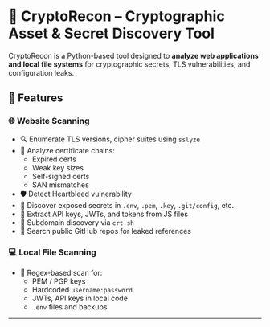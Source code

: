 # 🔐 CryptoRecon – Cryptographic Asset & Secret Discovery Tool
CryptoRecon is a Python-based tool designed to **analyze web applications and local file systems** for cryptographic secrets, TLS vulnerabilities, and configuration leaks.


## 🚀 Features

### 🌐 Website Scanning
- 🔍 Enumerate TLS versions, cipher suites using `sslyze`
- 📜 Analyze certificate chains:
  - Expired certs
  - Weak key sizes
  - Self-signed certs
  - SAN mismatches
- 🛡️ Detect Heartbleed vulnerability
- 📁 Discover exposed secrets in `.env`, `.pem`, `.key`, `.git/config`, etc.
- 🔑 Extract API keys, JWTs, and tokens from JS files
- 📡 Subdomain discovery via `crt.sh`
- 🔎 Search public GitHub repos for leaked references

### 💻 Local File Scanning
- 🧠 Regex-based scan for:
  - PEM / PGP keys
  - Hardcoded `username:password`
  - JWTs, API keys in local code
  - `.env` files and backups

---

